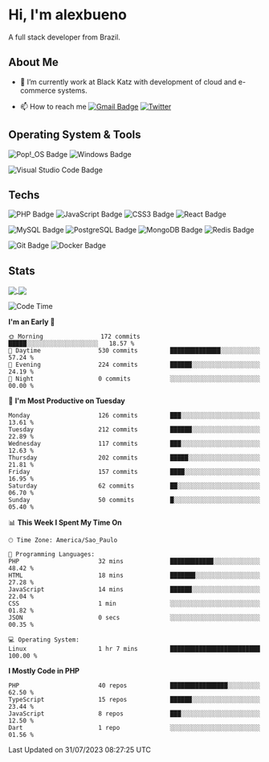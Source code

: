# Hi, I'm alexbueno

A full stack developer from Brazil.

## About Me

- 🌱 I’m currently work at Black Katz with development of cloud and e-commerce systems.

- 📫 How to reach me [![Gmail Badge](https://img.shields.io/badge/-gmail-c14438?style=for-the-badge&logo=Gmail&logoColor=ffffff)](mailto:alexsandrofbueno@gmail.com) [![Twitter](https://img.shields.io/badge/twitter-1DA1F2.svg?style=for-the-badge&logo=twitter&logoColor=ffffff)](https://twitter.com/Alex_Bueno_7)

## Operating System & Tools

![Pop!_OS Badge](https://img.shields.io/badge/Pop!__OS-48B9C7?logo=popos&logoColor=fff&style=flat)
![Windows Badge](https://img.shields.io/badge/Windows-0078D6?logo=windows&logoColor=fff&style=flat)

![Visual Studio Code Badge](https://img.shields.io/badge/Visual%20Studio%20Code-007ACC?logo=visualstudiocode&logoColor=fff&style=flat)

## Techs

![PHP Badge](https://img.shields.io/badge/PHP-777BB4?logo=php&logoColor=fff&style=flat)
![JavaScript Badge](https://img.shields.io/badge/JavaScript-F7DF1E?logo=javascript&logoColor=000&style=flat)
![CSS3 Badge](https://img.shields.io/badge/CSS3-1572B6?logo=css3&logoColor=fff&style=flat)
![React Badge](https://img.shields.io/badge/React-61DAFB?logo=react&logoColor=000&style=flat)

![MySQL Badge](https://img.shields.io/badge/MySQL-4479A1?logo=mysql&logoColor=fff&style=flat)
![PostgreSQL Badge](https://img.shields.io/badge/PostgreSQL-4169E1?logo=postgresql&logoColor=fff&style=flat)
![MongoDB Badge](https://img.shields.io/badge/MongoDB-47A248?logo=mongodb&logoColor=fff&style=flat)
![Redis Badge](https://img.shields.io/badge/Redis-DC382D?logo=redis&logoColor=fff&style=flat)

![Git Badge](https://img.shields.io/badge/Git-F05032?logo=git&logoColor=fff&style=flat)
![Docker Badge](https://img.shields.io/badge/Docker-2496ED?logo=docker&logoColor=fff&style=flat)


## Stats

<a href="https://github.com/anuraghazra/github-readme-stats">
  <img align="center" src="https://github-readme-stats.vercel.app/api?username=alexbueno7&hide=contribs,prs&show_icons=true&theme=radical" />
</a>
<a href="https://github.com/anuraghazra/convoychat">
  <img align="center" src="https://github-readme-stats.vercel.app/api/top-langs/?username=alexbueno7" />
</a>

<!--START_SECTION:waka-->
![Code Time](http://img.shields.io/badge/Code%20Time-768%20hrs%204%20mins-blue)

**I'm an Early 🐤** 

```text
🌞 Morning                172 commits         █████░░░░░░░░░░░░░░░░░░░░   18.57 % 
🌆 Daytime                530 commits         ██████████████░░░░░░░░░░░   57.24 % 
🌃 Evening                224 commits         ██████░░░░░░░░░░░░░░░░░░░   24.19 % 
🌙 Night                  0 commits           ░░░░░░░░░░░░░░░░░░░░░░░░░   00.00 % 
```
📅 **I'm Most Productive on Tuesday** 

```text
Monday                   126 commits         ███░░░░░░░░░░░░░░░░░░░░░░   13.61 % 
Tuesday                  212 commits         ██████░░░░░░░░░░░░░░░░░░░   22.89 % 
Wednesday                117 commits         ███░░░░░░░░░░░░░░░░░░░░░░   12.63 % 
Thursday                 202 commits         █████░░░░░░░░░░░░░░░░░░░░   21.81 % 
Friday                   157 commits         ████░░░░░░░░░░░░░░░░░░░░░   16.95 % 
Saturday                 62 commits          ██░░░░░░░░░░░░░░░░░░░░░░░   06.70 % 
Sunday                   50 commits          █░░░░░░░░░░░░░░░░░░░░░░░░   05.40 % 
```


📊 **This Week I Spent My Time On** 

```text
🕑︎ Time Zone: America/Sao_Paulo

💬 Programming Languages: 
PHP                      32 mins             ████████████░░░░░░░░░░░░░   48.42 % 
HTML                     18 mins             ███████░░░░░░░░░░░░░░░░░░   27.28 % 
JavaScript               14 mins             ██████░░░░░░░░░░░░░░░░░░░   22.04 % 
CSS                      1 min               ░░░░░░░░░░░░░░░░░░░░░░░░░   01.82 % 
JSON                     0 secs              ░░░░░░░░░░░░░░░░░░░░░░░░░   00.35 % 

💻 Operating System: 
Linux                    1 hr 7 mins         █████████████████████████   100.00 % 
```

**I Mostly Code in PHP** 

```text
PHP                      40 repos            ████████████████░░░░░░░░░   62.50 % 
TypeScript               15 repos            ██████░░░░░░░░░░░░░░░░░░░   23.44 % 
JavaScript               8 repos             ███░░░░░░░░░░░░░░░░░░░░░░   12.50 % 
Dart                     1 repo              ░░░░░░░░░░░░░░░░░░░░░░░░░   01.56 % 
```




 Last Updated on 31/07/2023 08:27:25 UTC
<!--END_SECTION:waka-->
